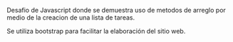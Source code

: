Desafio de Javascript donde se demuestra uso de metodos de arreglo por medio de la creacion de una lista de tareas.

Se utiliza bootstrap para facilitar la elaboración del sitio web.

